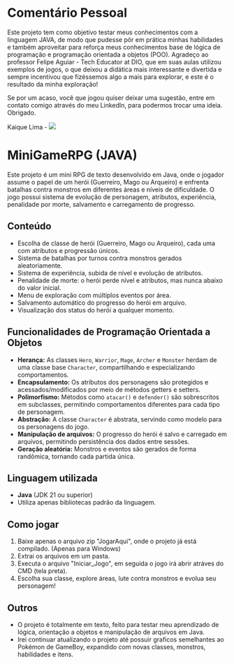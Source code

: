 # Comentário Pessoal
Este projeto tem como objetivo testar meus conhecimentos com a linguagem JAVA, de modo que pudesse pôr em prática minhas habilidades e também aproveitar para reforça meus conhecimentos base de lógica de programação e programação orientada a objetos (POO). Agradeço ao professor Felipe Aguiar - Tech Educator at DIO, que em suas aulas utilizou exemplos de jogos, o que deixou a didática mais interessante e divertida e sempre incentivou que fizéssemos algo a mais para explorar, e este é o resultado da minha exploração!

Se por um acaso, você que jogou quiser deixar uma sugestão, entre em contato comigo através do meu LinkedIn, para podermos trocar uma ideia. Obrigado.

Kaique Lima - <a href="https://www.linkedin.com/in/kaiquelimagomes/" target="_blank"><img loading="lazy" src="https://img.shields.io/badge/-LinkedIn-%230077B5?style=for-the-badge&logo=linkedin&logoColor=white" target="_blank"></a>

# MiniGameRPG (JAVA)

Este projeto é um mini RPG de texto desenvolvido em Java, onde o jogador assume o papel de um herói (Guerreiro, Mago ou Arqueiro) e enfrenta batalhas contra monstros em diferentes áreas e níveis de dificuldade. O jogo possui sistema de evolução de personagem, atributos, experiência, penalidade por morte, salvamento e carregamento de progresso.

## Conteúdo

- Escolha de classe de herói (Guerreiro, Mago ou Arqueiro), cada uma com atributos e progressão únicos.
- Sistema de batalhas por turnos contra monstros gerados aleatoriamente.
- Sistema de experiência, subida de nível e evolução de atributos.
- Penalidade de morte: o herói perde nível e atributos, mas nunca abaixo do valor inicial.
- Menu de exploração com múltiplos eventos por área.
- Salvamento automático do progresso do herói em arquivo.
- Visualização dos status do herói a qualquer momento.

## Funcionalidades de Programação Orientada a Objetos

- **Herança:** As classes `Hero`, `Warrior`, `Mage`, `Archer` e `Monster` herdam de uma classe base `Character`, compartilhando e especializando comportamentos.
- **Encapsulamento:** Os atributos dos personagens são protegidos e acessados/modificados por meio de métodos getters e setters.
- **Polimorfismo:** Métodos como `atacar()` e `defender()` são sobrescritos em subclasses, permitindo comportamentos diferentes para cada tipo de personagem.
- **Abstração:** A classe `Character` é abstrata, servindo como modelo para os personagens do jogo.
- **Manipulação de arquivos:** O progresso do herói é salvo e carregado em arquivos, permitindo persistência dos dados entre sessões.
- **Geração aleatória:** Monstros e eventos são gerados de forma randômica, tornando cada partida única.

## Linguagem utilizada

- **Java** (JDK 21 ou superior)
- Utiliza apenas bibliotecas padrão da linguagem.

## Como jogar

1. Baixe apenas o arquivo zip "JogarAqui", onde o projeto já está compilado. (Apenas para Windows)
2. Extrai os arquivos em um pasta.
3. Executa o arquivo "Iniciar_Jogo", em seguida o jogo irá abrir atráves do CMD (tela preta). 
3. Escolha sua classe, explore áreas, lute contra monstros e evolua seu personagem!

## Outros

- O projeto é totalmente em texto, feito para testar meu aprendizado de lógica, orientação a objetos e manipulação de arquivos em Java.
- Irei continuar atualizando o projeto até possuir graficos semelhantes ao Pokémon de GameBoy, expandido com novas classes, monstros, habilidades e itens.
